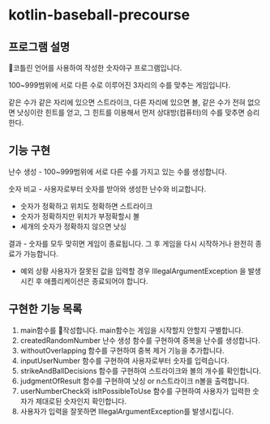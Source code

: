 # kotlin-baseball-precourse

## 프로그램 설명
코틀린 언어를 사용하여 작성한 숫자야구 프로그램입니다.

100~999범위에 서로 다른 수로 이루어진 3자리의 수를 맞추는 게임입니다.

같은 수가 같은 자리에 있으면 스트라이크, 다른 자리에 있으면 볼, 같은 수가 전혀 없으면 낫싱이란 힌트를 얻고, 그 힌트를 이용해서 먼저 상대방(컴퓨터)의
수를 맞추면 승리한다.

## 기능 구현

난수 생성 - 100~999범위에 서로 다른 수를 가지고 있는 수를 생성합니다.

숫자 비교 - 사용자로부터 숫자를 받아와 생성한 난수와 비교합니다.
- 숫자가 정확하고 위치도 정확하면 스트라이크
- 숫자가 정확하지만 위치가 부정확할시 볼
- 세개의 숫자가 정확하지 않으면 낫싱

결과 - 숫자를 모두 맞히면 게임이 종료됩니다. 그 후 게임을 다시 시작하거나 완전히 종료가 가능합니다.

- 예외 상황
  사용자가 잘못된 값을 입력할 경우 IllegalArgumentException 을 발생시킨 후 애플리케이션은 종료되어야 합니다.


## 구현한 기능 목록
1. main함수를 작성합니다. main함수는 게임을 시작할지 안할지 구별합니다.
2. createdRandomNumber 난수 생성 함수를 구현하여 중복을 난수를 생성합니다.
3. withoutOverlapping 함수를 구현하여 중복 제거 기능을 추가합니다. 
3. inputUserNumber 함수를 구현하여 사용자로부터 숫자를 입력습니다.
4. strikeAndBallDecisions 함수를 구현하여  스트라이크와 볼의 개수를 확인합니다.
5. judgmentOfResult 함수를 구현하여 낫싱 or n스트라이크 n볼을 출력합니다.
6. userNumberCheck와 isItPossibleToUse 함수를 구현하여 사용자가 입력한 숫자가 제대로된 숫자인지 확인합니다. 
7. 사용자가 입력을 잘못하면 IllegalArgumentException를 발생시킵니다. 

 

      


